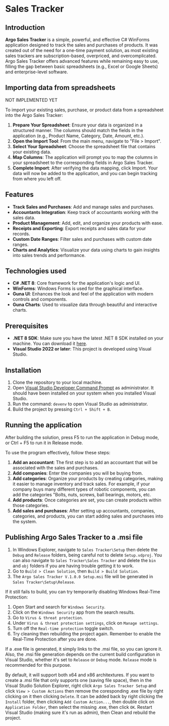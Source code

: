 # Sales Tracker

## Introduction
**Argo Sales Tracker** is a simple, powerful, and effective C# WinForms application designed to track the sales and purchases of products. It was created out of the need for a one-time payment solution, as most existing sales trackers are subscription-based, overpriced, and overcomplicated. Argo Sales Tracker offers advanced features while remaining easy to use, filling the gap between basic spreadsheets (e.g., Excel or Google Sheets) and enterprise-level software.

## Importing data from spreadsheets
NOT IMPLEMENTED YET

To import your existing sales, purchase, or product data from a spreadsheet into the Argo Sales Tracker:

1. **Prepare Your Spreadsheet**: Ensure your data is organized in a structured manner. The columns should match the fields in the application (e.g., Product Name, Category, Date, Amount, etc.).
2. **Open the Import Tool**: From the main menu, navigate to "File > Import".
3. **Select Your Spreadsheet**: Choose the spreadsheet file that contains your existing data.
4. **Map Columns**: The application will prompt you to map the columns in your spreadsheet to the corresponding fields in Argo Sales Tracker.
5. **Complete Import**: After verifying the data mapping, click Import. Your data will now be added to the application, and you can begin tracking from where you left off.

## Features
- **Track Sales and Purchases**: Add and manage sales and purchases.
- **Accountants Integration**: Keep track of accountants working with the sales data.
- **Product Management**: Add, edit, and organize your products with ease.
- **Receipts and Exporting**: Export receipts and sales data for your records.
- **Custom Date Ranges**: Filter sales and purchases with custom date ranges.
- **Charts and Analytics**: Visualize your data using charts to gain insights into sales trends and performance.

## Technologies used
- **C# .NET 8**: Core framework for the application's logic and UI.
- **WinForms**: Windows Forms is used for the graphical interface.
- **Guna UI**: Enhances the look and feel of the application with modern controls and components.
- **Guna Charts**: Used to visualize data through beautiful and interactive charts.

## Prerequisites
- **.NET 8 SDK**: Make sure you have the latest .NET 8 SDK installed on your machine. You can download it [here](https://dotnet.microsoft.com/en-us/download/dotnet/8.0).
- **Visual Studio 2022 or later**: This project is developed using Visual Studio.

## Installation
1. Clone the repository to your local machine.
2.	Open [Visual Studio Developer Command Prompt](https://learn.microsoft.com/en-us/visualstudio/ide/reference/command-prompt-powershell?view=vs-2022) as administrator. It should have been installed on your system when you installed Visual Studio.
3.	Run the command:  ```devenv``` to open Visual Studio as administrator.
4. Build the project by pressing ```Ctrl + Shift + B```.

## Running the application
After building the solution, press F5 to run the application in Debug mode, or Ctrl + F5 to run it in Release mode.

To use the program effectively, follow these steps:
1.	**Add an accountant**: The first step is to add an accountant that will be associated with the sales and purchases.
2.	**Add companies**: Enter the companies you will be buying from.
3.	**Add categories**: Organize your products by creating categories, making it easier to manage inventory and track sales. For example, if your company buys many different types of robotic components, you can add the categories "Bolts, nuts, screws, ball bearings, motors, etc.
4.	**Add products**: Once categories are set, you can create products within those categories.
5.	**Add sales and purchases**: After setting up accountants, companies, categories, and products, you can start adding sales and purchases into the system.

## Publishing Argo Sales Tracker to a .msi file
1. In Windows Explorer, navigate to ```Sales Tracker\Setup``` then delete the ```Debug``` and ```Release``` folders, being careful not to delete ```Setup.vdproj```. You can also navigate to ```Sales Tracker\Sales Tracker``` and delete the ```bin``` and ```obj``` folders if you are having trouble getting it to work.
2. Go to ```Build > Clean Solution```, then ```Build > Build Solution```.
4. The ```Argo Sales Tracker V.1.0.0 Setup.msi``` file will be generated in ```Sales Tracker\Setup\Release```.

If it still fails to build, you can try temporarily disabling Windows Real-Time Protection:
1. Open Start and search for ```Windows Security```.
2. Click on the ```Windows Security``` app from the search results.
3. Go to ```Virus & threat protection```.
4. Under ```Virus & threat protection settings```, click on ```Manage settings```.
5. Turn off the ```Real-time protection``` toggle switch.
6. Try cleaning then rebuilding the project again. Remember to enable the Real-Time Protection after you are done.

If a .exe file is generated, it simply links to the .msi file, so you can ignore it. Also, the .msi file generation depends on the current build configuration in Visual Studio, whether it's set to ```Release``` or ```Debug``` mode. ```Release``` mode is recommended for this purpose.

By default, it will support both x64 and x86 architextures. If you want to create a .msi file that only supports one (saving file space), then in the Visual Studio Solution Explorer, right click ```Argo Sales Tracker Setup``` and click ```View > Custom Actions``` then remove the coresponding .exe file by right clicking on it then clicking ```Delete```. It can be added back by right clicking the ```Install``` folder, then clicking ```Add Custom Action...```, then double click on ```Application Folder```, then select the missing .exe, then click ```OK```. Restart Visual Studio (making sure it's run as admin), then Clean and rebuild the project.
